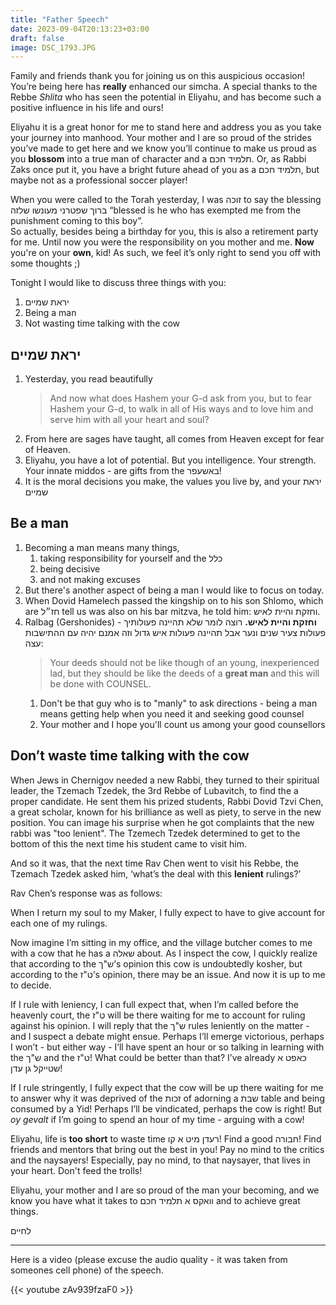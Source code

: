 ```yaml
---
title: "Father Speech"
date: 2023-09-04T20:13:23+03:00
draft: false
image: DSC_1793.JPG
---
```


Family and friends thank you for joining us on this auspicious occasion! You’re being here has **really** enhanced our simcha. A special thanks to the Rebbe _Shlita_ who has seen the potential in Eliyahu, and has become such a positive influence in his life and ours!

Eliyahu it is a great honor for me to stand here and address you as you take your journey into manhood. Your mother and I are so proud of the strides you’ve made to get here and we know you’ll continue to make us proud as you **blossom** into a true man of character and a תלמיד חכם. Or, as Rabbi Zaks once put it, you have a bright future ahead of you as a תלמיד חכם, but maybe not as a professional soccer player!

When you were called to the Torah yesterday, I was זוכה to say the blessing ברוך שפטרני מעונשו שלזה “blessed is he who has exempted me from the punishment coming to this boy”.  
So actually, besides being a birthday for you, this is also a retirement party for me. Until now you were the responsibility on you mother and me. **Now** you're on your **own**, kid! As such, we feel it’s only right to send you off with some thoughts ;)

Tonight I would like to discuss three things with you:

1. יראת שמיים
2. Being a man
3. Not wasting time talking with the cow

## יראת שמיים

1. Yesterday, you read beautifully
   > And now what does Hashem your G-d ask from you, but to fear Hashem your G-d, to walk in all of His ways and to love him and serve him with all your heart and soul?
1. From here are sages have taught, all comes from Heaven except for fear of Heaven.
1. Eliyahu, you have a lot of potential. But you intelligence. Your strength. Your innate middos - are gifts from the באשעפר!
1. It is the moral decisions you make, the values you live by, and your יראת שמיים

## Be a man

1. Becoming a man means many things,
   1. taking responsibility for yourself and the כלל
   2. being decisive
   3. and not making excuses
2. But there's another aspect of being a man I would like to focus on today.
3. When Dovid Hamelech passed the kingship on to his son Shlomo, which are חז״ל tell us was also on his bar mitzva, he told him: וחזקת והיית לאיש.
4. Ralbag (Gershonides) - **וחזקת והיית לאיש.** רוצה לומר שלא תהיינה פעולותיך פעולות צעיר שנים ונער אבל תהיינה פעולות איש גדול וזה אמנם יהיה עם ההתישבות עצה:
   > Your deeds should not be like though of an young, inexperienced lad, but they should be like the deeds of a **great man** and this will be done with COUNSEL.
   1. Don't be that guy who is to "manly" to ask directions - being a man means getting help when you need it and seeking good counsel
   2. Your mother and I hope you'll count us among your good counsellors

## Don’t waste time talking with the cow

When Jews in Chernigov needed a new Rabbi, they turned to their spiritual leader, the Tzemach Tzedek, the 3rd Rebbe of Lubavitch, to find the a proper candidate. He sent them his prized students, Rabbi Dovid Tzvi Chen, a great scholar, known for his brilliance as well as piety, to serve in the new position. You can image his surprise when he got complaints that the new rabbi was "too lenient". The Tzemech Tzedek determined to get to the bottom of this the next time his student came to visit him.

And so it was, that the next time Rav Chen went to visit his Rebbe, the Tzemach Tzedek asked him, ‘what’s the deal with this **lenient** rulings?’

Rav Chen’s response was as follows:

When I return my soul to my Maker, I fully expect to have to give account for each one of my rulings.

Now imagine I’m sitting in my office, and the village butcher comes to me with a cow that he has a שאלה about. As I inspect the cow, I quickly realize that according to the ש"ך’s opinion this cow is undoubtedly kosher, but according to the ט"ז’s opinion, there may be an issue. And now it is up to me to decide.

If I rule with leniency, I can full expect that, when I’m called before the heavenly court, the ט"ז will be there waiting for me to account for ruling against his opinion. I will reply that the ש"ך rules leniently on the matter - and I suspect a debate might ensue. Perhaps I’ll emerge victorious, perhaps I won’t - but either way - I’ll have spent an hour or so talking in learning with the ש"ך and the ט"ז! What could be better than that? I’ve already כאפט א שטייקל גן עדן!

If I rule stringently, I fully expect that the cow will be up there waiting for me to answer why it was deprived of the זכות of adorning a שבת table and being consumed by a Yid! Perhaps I’ll be vindicated, perhaps the cow is right! But _oy gevalt_ if I’m going to spend an hour of my time - arguing with a cow!

Eliyahu, life is **too short** to waste time רעדן מיט א קו!
Find a good חבורה!
Find friends and mentors that bring out the best in you!
Pay no mind to the critics and the naysayers!
Especially, pay no mind, to that naysayer, that lives in your heart.
Don't feed the trolls!

Eliyahu, your mother and I are so proud of the man your becoming, and we know you have what it takes to וואקס א תלמיד חכם and to achieve great things.

לחיים

---

Here is a video (please excuse the audio quality - it was taken from someones cell phone) of the speech.

{{< youtube zAv939fzaF0 >}}
